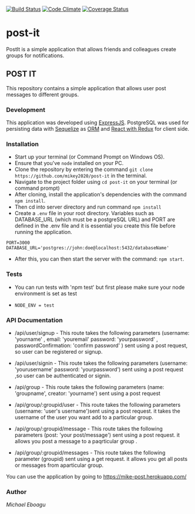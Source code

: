 [![Build Status](https://travis-ci.org/mikey2020/post-it.svg?branch=master)](https://travis-ci.org/mikey2020/post-it)
[![Code Climate](https://codeclimate.com/github/mikey2020/post-it/badges/gpa.svg)](https://codeclimate.com/github/mikey2020/post-it)
[![Coverage Status](https://coveralls.io/repos/github/mikey2020/post-it/badge.svg)](https://coveralls.io/github/mikey2020/post-it)


# post-it
PostIt is a simple application that allows friends and colleagues create groups for notifications. 


## POST IT
This repository contains a simple application that allows user post messages to different groups.

### Development
This application was developed using [ExpressJS](http://expressjs.com/). PostgreSQL was used for persisting data with [Sequelize](https://http://docs.sequelizejs.com/) as [ORM](https://en.wikipedia.org/wiki/Object-relational_mapping) 
and [React with Redux](http://redux.js.org/docs) for client side.

### Installation
* Start up your terminal (or Command Prompt on Windows OS).
* Ensure that you've `node` installed on your PC.
* Clone the repository by entering the command `git clone https://github.com/mikey2020/post-it` in the terminal.
* Navigate to the project folder using `cd post-it` on your terminal (or command prompt)
* After cloning, install the application's dependencies with the command `npm install`.
* Then cd into server directory and run command `npm install`
* Create a `.env` file in your root directory. 
Variables such as DATABASE_URL (which must be a postgreSQL URL) and PORT are defined in the .env file and it is essential you create this file before running the application.
```
PORT=3000
DATABASE_URL='postgres://john:doe@localhost:5432/databaseName'
```
* After this, you can then start the server with the command: `npm start`.

### Tests 

* You can run tests with 'npm test' but first please make sure your node environment is set as test

* `NODE_ENV = test`



### API Documentation
* /api/user/signup - This route takes the following parameters (username: 'yourname'  , email: 'youremail' password: 'yourpassword' , passwordConfirmation: 'confirm password' ) sent using a post request, so user can be registered or signup.

* /api/user/signin - This route takes the following parameters (username: 'yourusername' password: 'yourpassword') sent using  a post request ,so user can be authenticated or signin.

* /api/group - This route takes the following parameters (name: 'groupname', creator: 'yourname') sent using a post request 

* /api/group/:groupid/user - This route takes the following parameters (username: 'user's username')sent using a post request. it takes the username of the user you want add to a particular group.

* /api/group/:groupid/message - This route takes the following parameters (post: 'your post/message') sent using a post request. it allows you post a message to a paqrticular group
.
* /api/group/:groupid/messages - This route takes the following parameter (groupid) sent using a get request. it allows you get all posts or messages from aparticular group.



You can use the application by going to https://mike-post.herokuapp.com/



### Author
*Michael Eboagu*
